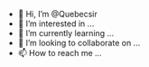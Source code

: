 - 👋 Hi, I’m @Quebecsir
- 👀 I’m interested in ...
- 🌱 I’m currently learning ...
- 💞️ I’m looking to collaborate on ...
- 📫 How to reach me ...

<!---
Quebecsir/Quebecsir is a ✨ special ✨ repository because its `README.md` (this file) appears on your GitHub profile.
You can click the Preview link to take a look at your changes.
--->
